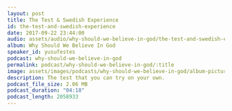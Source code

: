 ```yaml
---
layout: post
title: The Test & Swedish Experience
id: the-test-and-swedish-experience
date: 2017-09-22 23:44:00
audio: assets/audio/why-should-we-believe-in-god/the-test-and-swedish-experience.mp3
album: Why Should We Believe In God
speaker_id: yusufestes
podcast: why-should-we-believe-in-god
permalink: podcast/why-should-we-believe-in-god/:title
image: assets/images/podcasts/why-should-we-believe-in-god/album-picture-small.jpg
description: The test that you can try on your own.
podcast_file_size: 2.06 MB
podcast_duration: "04:18"
podcast_length: 2058933
---
```

